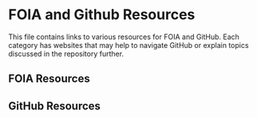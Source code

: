 # FOIA and Github Resources

This file contains links to various resources for FOIA and GitHub. Each category has websites that may help to navigate GitHub or explain topics discussed in the repository further. 

## FOIA Resources


## GitHub Resources
